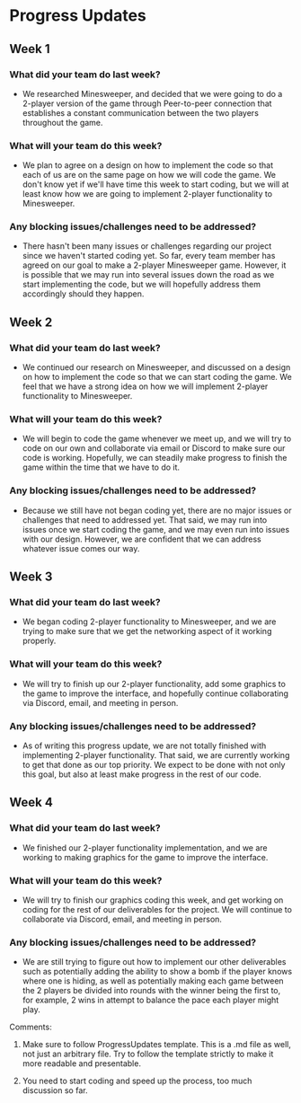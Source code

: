 # Progress Updates



## Week 1

### What did your team do last week?
  
* We researched Minesweeper, and decided that we were going to do a 2-player version of the game through Peer-to-peer connection that
  establishes a constant communication between the two players throughout the game.

### What will your team do this week?
  
* We plan to agree on a design on how to implement the code so that each of us are on the same page on how we will code the game. We
  don't know yet if we'll have time this week to start coding, but we will at least know how we are going to implement 2-player
  functionality to Minesweeper.

### Any blocking issues/challenges need to be addressed?
 
* There hasn't been many issues or challenges regarding our project since we haven't started coding yet. So far, every team member has
  agreed on our goal to make a 2-player Minesweeper game. However, it is possible that we may run into several issues down the road as
  we start implementing the code, but we will hopefully address them accordingly should they happen.



## Week 2

### What did your team do last week?
  
* We continued our research on Minesweeper, and discussed on a design on how to implement the code so that we can start coding the game.
  We feel that we have a strong idea on how we will implement 2-player functionality to Minesweeper.

### What will your team do this week?
  
* We will begin to code the game whenever we meet up, and we will try to code on our own and collaborate via email or Discord to make sure
  our code is working. Hopefully, we can steadily make progress to finish the game within the time that we have to do it.

### Any blocking issues/challenges need to be addressed?
  * Because we still have not began coding yet, there are no major issues or challenges that need to addressed yet. That said, we may run
  into issues once we start coding the game, and we may even run into issues with our design. However, we are confident that we can
  address whatever issue comes our way.
  
  
## Week 3

### What did your team do last week?

* We began coding 2-player functionality to Minesweeper, and we are trying to make sure that we get the networking aspect of it working properly.

### What will your team do this week?

* We will try to finish up our 2-player functionality, add some graphics to the game to improve the interface, and hopefully continue collaborating via Discord, email, and meeting in person.

### Any blocking issues/challenges need to be addressed?
* As of writing this progress update, we are not totally finished with implementing 2-player functionality. That said, we are currently working to get that done as our top priority. We expect to be done with not only this goal, but also at least make progress in the rest of our code.

## Week 4

### What did your team do last week?

* We finished our 2-player functionality implementation, and we are working to making graphics for the game to improve the interface.

### What will your team do this week?

* We will try to finish our graphics coding this week, and get working on coding for the rest of our deliverables for the project. We will continue to collaborate via Discord, email, and meeting in person.

### Any blocking issues/challenges need to be addressed?
* We are still trying to figure out how to implement our other deliverables such as potentially adding the ability to show a bomb if the player knows where one is hiding, as well as potentially making each game between the 2 players be divided into rounds with the winner being the first to, for example, 2 wins in attempt to balance the pace each player might play.


Comments:

1. Make sure to follow ProgressUpdates template. This is a .md file as well, not just an arbitrary file. Try to follow the template strictly to make it more readable and presentable.

2. You need to start coding and speed up the process, too much discussion so far.
